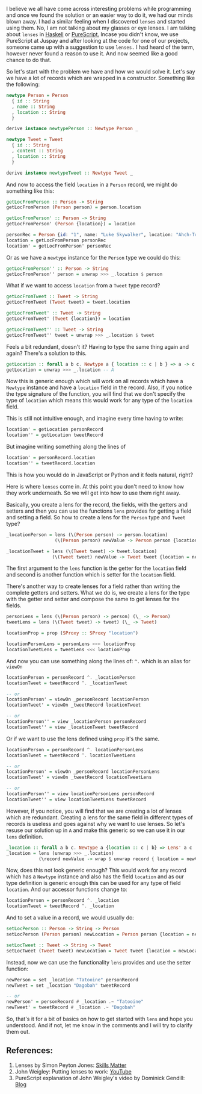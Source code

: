 <!--
.. title: Using Lenses in PureScript
.. slug: using-lenses-in-purescript
.. date: 2018-02-28 14:23:53 UTC+05:30
.. tags: lenses, haskell, purescript, tutorial, javascript
.. category: technical
.. link:
.. description: How to use Lenses in PureScript
.. type: text
-->

I believe we all have come across interesting problems while programming and once we found the solution or an easier way to do it, we had our minds blown away. I had a similar feeling when I discovered `lenses` and started using them. No, I am not talking about <!-- TEASER_END --> my glasses or eye lenses. I am talking about `lenses` in [Haskell](https://github.com/ekmett/lens) or [PureScript.](https://github.com/purescript-contrib/purescript-profunctor-lenses) Incase you didn't know, we use PureScript at Juspay and after looking at the code for one of our projects, someone came up with a suggestion to use `lenses.` I had heard of the term, however never found a reason to use it. And now seemed like a good chance to do that.

So let's start with the problem we have and how we would solve it. Let's say we have a lot of records which are wrapped in a constructor. Something like the following:

``` haskell
newtype Person = Person
  { id :: String
  , name :: String
  , location :: String
  }

derive instance newtypePerson :: Newtype Person _

newtype Tweet = Tweet
  { id :: String
  , content :: String
  , location :: String
  }

derive instance newtypeTweet :: Newtype Tweet _
```

And now to access the field `location` in a `Person` record, we might do something like this:

``` haskell
getLocFromPerson :: Person -> String
getLocFromPerson (Person person) = person.location

getLocFromPerson' :: Person -> String
getLocFromPerson' (Person {location}) = location

personRec = Person {id: "1", name: "Luke Skywalker", location: "Ahch-To"}
location = getLocFromPerson personRec
location' = getLocFromPerson' personRec
```

Or as we have a `newtype` instance for the `Person` type we could do this:

``` haskell
getLocFromPerson'' :: Person -> String
getLocFromPerson'' person = unwrap >>> _.location $ person
```

What if we want to access `location` from a `Tweet` type record?

``` haskell
getLocFromTweet :: Tweet -> String
getLocFromTweet (Tweet tweet) = tweet.location

getLocFromTweet' :: Tweet -> String
getLocFromTweet' (Tweet {location}) = location

getLocFromTweet'' :: Tweet -> String
getLocFromTweet'' tweet = unwrap >>> _.location $ tweet
```

Feels a bit redundant, doesn't it? Having to type the same thing again and again? There's a solution to this.

``` haskell
getLocation :: forall a b c. Newtype a { location :: c | b } => a -> c
getLocation = unwrap >>> _.location -- A
```

Now this is generic enough which will work on all records which have a `Newtype` instance and have a `location` field in the record. Also, if you notice the type signature of the function, you will find that we don't specify the type of `location` which means this would work for any type of the `location` field.

This is still not intuitive enough, and imagine every time having to write:

```haskell
location' = getLocation personRecord
location'' = getLocation tweetRecord
```

But imagine writing something along the lines of

``` haskell
location' = personRecord.location
location'' = tweetRecord.location
```

This is how you would do in JavaScript or Python and it feels natural, right?

Here is where `lenses` come in. At this point you don't need to know how they work underneath. So we will get into how to use them right away.

Basically, you create a lens for the record, the fields, with the getters and setters and then you can use the functions `lens` provides for getting a field and setting a field. So how to create a lens for the `Person` type and `Tweet` type?

``` haskell
_locationPerson = lens (\(Person person) -> person.location)
                  (\(Person person) newValue -> Person person {location = newValue})

_locationTweet = lens (\(Tweet tweet) -> tweet.location)
                 (\(Tweet tweet) newValue -> Tweet tweet {location = newValue})
```

The first argument to the `lens` function is the getter for the `location` field and second is another function which is setter for the `location` field.

There's another way to create lenses for a field rather than writing the complete getters and setters. What we do is, we create a lens for the type with the getter and setter and compose the same to get lenses for the fields.

``` haskell
personLens = lens (\(Person person) -> person) (\_ -> Person)
tweetLens = lens (\(Tweet tweet) -> tweet) (\_ -> Tweet)

locationProp = prop (SProxy :: SProxy "location")

locationPersonLens = personLens <<< locationProp
locationTweetLens = tweetLens <<< locationProp
```

And now you can use something along the lines of: `^.` which is an alias for `viewOn`

``` haskell
locationPerson = personRecord ^. _locationPerson
locationTweet = tweetRecord ^. _locationTweet

-- or
locationPerson' = viewOn _personRecord locationPerson
locationTweet' = viewOn _tweetRecord locationTweet

-- or
locationPerson'' = view _locationPerson personRecord
locationTweet'' = view _locationTweet tweetRecord
```

Or if we want to use the lens defined using `prop` it's the same.

``` haskell
locationPerson = personRecord ^. locationPersonLens
locationTweet = tweetRecord ^. locationTweetLens

-- or
locationPerson' = viewOn _personRecord locationPersonLens
locationTweet' = viewOn _tweetRecord locationTweetLens

-- or
locationPerson'' = view locationPersonLens personRecord
locationTweet'' = view locationTweetLens tweetRecord
```

However, if you notice, you will find that we are creating a lot of lenses which are redundant. Creating a lens for the same field in different types of records is useless and goes against why we want to use lenses. So let's resuse our solution up in `A` and make this generic so we can use it in our `lens` definition.

``` haskell
_location :: forall a b c. Newtype a {location :: c | b} => Lens' a c
_location = lens (unwrap >>> _.location)
            (\record newValue -> wrap $ unwrap record { location = newValue })
```

Now, does this not look generic enough? This would work for any record which has a `Newtype` instance and also has the field `location` and as our type definition is generic enough this can be used for any type of field `location`. And our accessor functions change to:

``` haskell
locationPerson = personRecord ^. _location
locationTweet = tweetRecord ^. _location
```

And to set a value in a record, we would usually do:

``` haskell
setLocPerson :: Person -> String -> Person
setLocPerson (Person person) newLocation = Person person {location = newLocation}

setLocTweet :: Tweet -> String -> Tweet
setLocTweet (Tweet tweet) newLocation = Tweet tweet {location = newLocation}
```

Instead, now we can use the functionality `lens` provides and use the setter function:

``` haskell
newPerson = set _location "Tatooine" personRecord
newTweet = set _location "Dagobah" tweetRecord

-- or
newPerson' = personRecord # _location .~ "Tatooine"
newTweet' = tweetRecord # _location .~ "Dagobah"
```

So, that's it for a bit of basics on how to get started with `lens` and hope you understood. And if not, let me know in the comments and I will try to clarify them out.

## References:
1. Lenses by Simon Peyton Jones: [Skills Matter](https://skillsmatter.com/skillscasts/4251-lenses-compositional-data-access-and-manipulation)
2. John Weigley: Putting lenses to work: [YouTube](https://www.youtube.com/watch?v=QZy4Yml3LTY)
3. PureScript explanation of John Weigley's video by Dominick Gendill: [Blog](https://www.dgendill.com/posts/programming/2017-06-21-putting-lenses-to-work-in-purescript.html)

